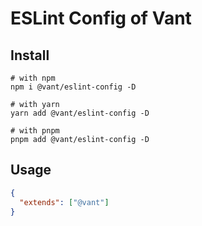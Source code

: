 # ESLint Config of Vant

## Install

```shell
# with npm
npm i @vant/eslint-config -D

# with yarn
yarn add @vant/eslint-config -D

# with pnpm
pnpm add @vant/eslint-config -D
```

## Usage

```json
{
  "extends": ["@vant"]
}
```
